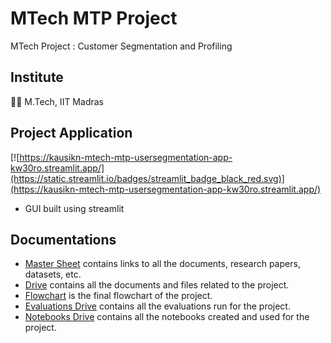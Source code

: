 # MTech MTP Project

 MTech Project : Customer Segmentation and Profiling

## Institute

🧑‍🎓 M.Tech, IIT Madras

## Project Application
[![https://kausikn-mtech-mtp-usersegmentation-app-kw30ro.streamlit.app/](https://static.streamlit.io/badges/streamlit_badge_black_red.svg)](https://kausikn-mtech-mtp-usersegmentation-app-kw30ro.streamlit.app/)
 - GUI built using streamlit

## Documentations
 - [Master Sheet](https://docs.google.com/spreadsheets/d/1n2t5ZISMrOBZn9v5UwvhYoOMmN2nG5QrmAEBvZezquo/edit?usp=share_link) contains links to all the documents, research papers, datasets, etc.
 - [Drive](https://drive.google.com/drive/folders/1BsHUVdXj5Xhy1u5SOS0z_ChYzhSv6lgR?usp=share_link) contains all the documents and files related to the project.
 - [Flowchart](https://drive.google.com/file/d/1SJ0lubn3qJDzJfYaP_PifIdycZlAJHmK/view?usp=share_link) is the final flowchart of the project.
 - [Evaluations Drive](https://drive.google.com/drive/folders/1qYodcCsp8dRgM2lPsvDTYsgctZdvOvTg?usp=share_link) contains all the evaluations run for the project.
 - [Notebooks Drive](https://drive.google.com/drive/folders/1pldk7QyzK9xi6Ffq8sRyExzmVHbAmJKj?usp=share_link) contains all the notebooks created and used for the project.